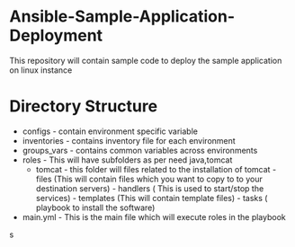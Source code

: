 # Ansible-Sample-Application-Deployment
This repository will contain sample code to deploy the sample application on linux instance

# Directory Structure
  - configs - contain environment specific variable
  - inventories - contains inventory file for each environment
  - groups_vars - contains common variables across environments
  - roles - This will have subfolders as per need java,tomcat
       - tomcat - this folder will files related to the installation of tomcat
              - files (This will contain files which you want to copy to to your destination servers)
              - handlers ( This is used to start/stop the services)
              - templates (This will contain template files)
              - tasks ( playbook to install the software)
  - main.yml - This is the main file which will execute roles in the playbook

s